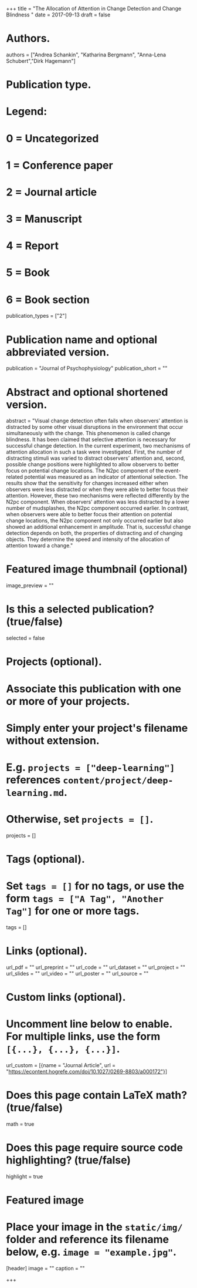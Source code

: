 +++
title = "The Allocation of Attention in Change Detection and Change Blindness "
date = 2017-09-13
draft = false

# Authors.
authors = ["Andrea Schankin", "Katharina Bergmann", "Anna-Lena Schubert","Dirk Hagemann"]

# Publication type.
# Legend:
# 0 = Uncategorized
# 1 = Conference paper
# 2 = Journal article
# 3 = Manuscript
# 4 = Report
# 5 = Book
# 6 = Book section
publication_types = ["2"]


# Publication name and optional abbreviated version.
publication = "Journal of Psychophysiology"
publication_short = ""

# Abstract and optional shortened version.
abstract = "Visual change detection often fails when observers’ attention is distracted by some other visual disruptions in the environment that occur simultaneously with the change. This phenomenon is called change blindness. It has been claimed that selective attention is necessary for successful change detection. In the current experiment, two mechanisms of attention allocation in such a task were investigated. First, the number of distracting stimuli was varied to distract observers’ attention and, second, possible change positions were highlighted to allow observers to better focus on potential change locations. The N2pc component of the event-related potential was measured as an indicator of attentional selection. The results show that the sensitivity for changes increased either when observers were less distracted or when they were able to better focus their attention. However, these two mechanisms were reflected differently by the N2pc component. When observers’ attention was less distracted by a lower number of mudsplashes, the N2pc component occurred earlier. In contrast, when observers were able to better focus their attention on potential change locations, the N2pc component not only occurred earlier but also showed an additional enhancement in amplitude. That is, successful change detection depends on both, the properties of distracting and of changing objects. They determine the speed and intensity of the allocation of attention toward a change."

# Featured image thumbnail (optional)
image_preview = ""

# Is this a selected publication? (true/false)
selected = false

# Projects (optional).
#   Associate this publication with one or more of your projects.
#   Simply enter your project's filename without extension.
#   E.g. `projects = ["deep-learning"]` references `content/project/deep-learning.md`.
#   Otherwise, set `projects = []`.
projects = []

# Tags (optional).
#   Set `tags = []` for no tags, or use the form `tags = ["A Tag", "Another Tag"]` for one or more tags.
tags = []

# Links (optional).
url_pdf = ""
url_preprint = ""
url_code = ""
url_dataset = ""
url_project = ""
url_slides = ""
url_video = ""
url_poster = ""
url_source = ""

# Custom links (optional).
#   Uncomment line below to enable. For multiple links, use the form `[{...}, {...}, {...}]`.
url_custom = [{name = "Journal Article", url = "https://econtent.hogrefe.com/doi/10.1027/0269-8803/a000172"}]

# Does this page contain LaTeX math? (true/false)
math = true

# Does this page require source code highlighting? (true/false)
highlight = true

# Featured image
# Place your image in the `static/img/` folder and reference its filename below, e.g. `image = "example.jpg"`.
[header]
image = ""
caption = ""

+++

